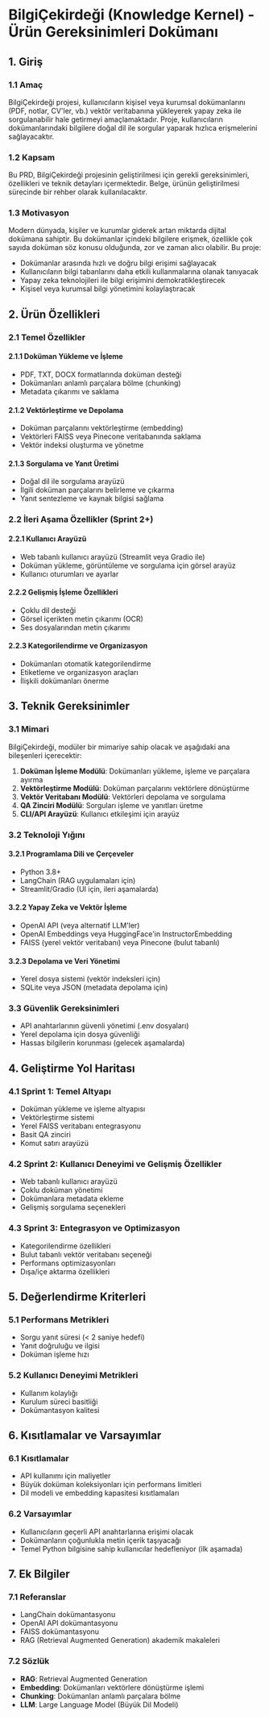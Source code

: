 # BilgiÇekirdeği (Knowledge Kernel) - Ürün Gereksinimleri Dokümanı

## 1. Giriş

### 1.1 Amaç

BilgiÇekirdeği projesi, kullanıcıların kişisel veya kurumsal dokümanlarını (PDF, notlar, CV'ler, vb.) vektör veritabanına yükleyerek yapay zeka ile sorgulanabilir hale getirmeyi amaçlamaktadır. Proje, kullanıcıların dokümanlarındaki bilgilere doğal dil ile sorgular yaparak hızlıca erişmelerini sağlayacaktır.

### 1.2 Kapsam

Bu PRD, BilgiÇekirdeği projesinin geliştirilmesi için gerekli gereksinimleri, özellikleri ve teknik detayları içermektedir. Belge, ürünün geliştirilmesi sürecinde bir rehber olarak kullanılacaktır.

### 1.3 Motivasyon

Modern dünyada, kişiler ve kurumlar giderek artan miktarda dijital dokümana sahiptir. Bu dokümanlar içindeki bilgilere erişmek, özellikle çok sayıda doküman söz konusu olduğunda, zor ve zaman alıcı olabilir. Bu proje:

- Dokümanlar arasında hızlı ve doğru bilgi erişimi sağlayacak
- Kullanıcıların bilgi tabanlarını daha etkili kullanmalarına olanak tanıyacak
- Yapay zeka teknolojileri ile bilgi erişimini demokratikleştirecek
- Kişisel veya kurumsal bilgi yönetimini kolaylaştıracak

## 2. Ürün Özellikleri

### 2.1 Temel Özellikler

#### 2.1.1 Doküman Yükleme ve İşleme
- PDF, TXT, DOCX formatlarında doküman desteği
- Dokümanları anlamlı parçalara bölme (chunking)
- Metadata çıkarımı ve saklama

#### 2.1.2 Vektörleştirme ve Depolama
- Doküman parçalarını vektörleştirme (embedding)
- Vektörleri FAISS veya Pinecone veritabanında saklama
- Vektör indeksi oluşturma ve yönetme

#### 2.1.3 Sorgulama ve Yanıt Üretimi
- Doğal dil ile sorgulama arayüzü
- İlgili doküman parçalarını belirleme ve çıkarma
- Yanıt sentezleme ve kaynak bilgisi sağlama

### 2.2 İleri Aşama Özellikler (Sprint 2+)

#### 2.2.1 Kullanıcı Arayüzü
- Web tabanlı kullanıcı arayüzü (Streamlit veya Gradio ile)
- Doküman yükleme, görüntüleme ve sorgulama için görsel arayüz
- Kullanıcı oturumları ve ayarlar

#### 2.2.2 Gelişmiş İşleme Özellikleri
- Çoklu dil desteği
- Görsel içerikten metin çıkarımı (OCR)
- Ses dosyalarından metin çıkarımı

#### 2.2.3 Kategorilendirme ve Organizasyon
- Dokümanları otomatik kategorilendirme
- Etiketleme ve organizasyon araçları
- İlişkili dokümanları önerme

## 3. Teknik Gereksinimler

### 3.1 Mimari

BilgiÇekirdeği, modüler bir mimariye sahip olacak ve aşağıdaki ana bileşenleri içerecektir:

1. **Doküman İşleme Modülü**: Dokümanları yükleme, işleme ve parçalara ayırma
2. **Vektörleştirme Modülü**: Doküman parçalarını vektörlere dönüştürme
3. **Vektör Veritabanı Modülü**: Vektörleri depolama ve sorgulama
4. **QA Zinciri Modülü**: Sorguları işleme ve yanıtları üretme
5. **CLI/API Arayüzü**: Kullanıcı etkileşimi için arayüz

### 3.2 Teknoloji Yığını

#### 3.2.1 Programlama Dili ve Çerçeveler
- Python 3.8+
- LangChain (RAG uygulamaları için)
- Streamlit/Gradio (UI için, ileri aşamalarda)

#### 3.2.2 Yapay Zeka ve Vektör İşleme
- OpenAI API (veya alternatif LLM'ler)
- OpenAI Embeddings veya HuggingFace'in InstructorEmbedding
- FAISS (yerel vektör veritabanı) veya Pinecone (bulut tabanlı)

#### 3.2.3 Depolama ve Veri Yönetimi
- Yerel dosya sistemi (vektör indeksleri için)
- SQLite veya JSON (metadata depolama için)

### 3.3 Güvenlik Gereksinimleri
- API anahtarlarının güvenli yönetimi (.env dosyaları)
- Yerel depolama için dosya güvenliği
- Hassas bilgilerin korunması (gelecek aşamalarda)

## 4. Geliştirme Yol Haritası

### 4.1 Sprint 1: Temel Altyapı
- Doküman yükleme ve işleme altyapısı
- Vektörleştirme sistemi
- Yerel FAISS veritabanı entegrasyonu
- Basit QA zinciri
- Komut satırı arayüzü

### 4.2 Sprint 2: Kullanıcı Deneyimi ve Gelişmiş Özellikler
- Web tabanlı kullanıcı arayüzü
- Çoklu doküman yönetimi
- Dokümanlara metadata ekleme
- Gelişmiş sorgulama seçenekleri

### 4.3 Sprint 3: Entegrasyon ve Optimizasyon
- Kategorilendirme özellikleri
- Bulut tabanlı vektör veritabanı seçeneği
- Performans optimizasyonları
- Dışa/içe aktarma özellikleri

## 5. Değerlendirme Kriterleri

### 5.1 Performans Metrikleri
- Sorgu yanıt süresi (< 2 saniye hedefi)
- Yanıt doğruluğu ve ilgisi
- Doküman işleme hızı

### 5.2 Kullanıcı Deneyimi Metrikleri
- Kullanım kolaylığı
- Kurulum süreci basitliği
- Dokümantasyon kalitesi

## 6. Kısıtlamalar ve Varsayımlar

### 6.1 Kısıtlamalar
- API kullanımı için maliyetler
- Büyük doküman koleksiyonları için performans limitleri
- Dil modeli ve embedding kapasitesi kısıtlamaları

### 6.2 Varsayımlar
- Kullanıcıların geçerli API anahtarlarına erişimi olacak
- Dokümanların çoğunlukla metin içerik taşıyacağı
- Temel Python bilgisine sahip kullanıcılar hedefleniyor (ilk aşamada)

## 7. Ek Bilgiler

### 7.1 Referanslar
- LangChain dokümantasyonu
- OpenAI API dokümantasyonu
- FAISS dokümantasyonu
- RAG (Retrieval Augmented Generation) akademik makaleleri

### 7.2 Sözlük
- **RAG**: Retrieval Augmented Generation
- **Embedding**: Dokümanları vektörlere dönüştürme işlemi
- **Chunking**: Dokümanları anlamlı parçalara bölme
- **LLM**: Large Language Model (Büyük Dil Modeli) 